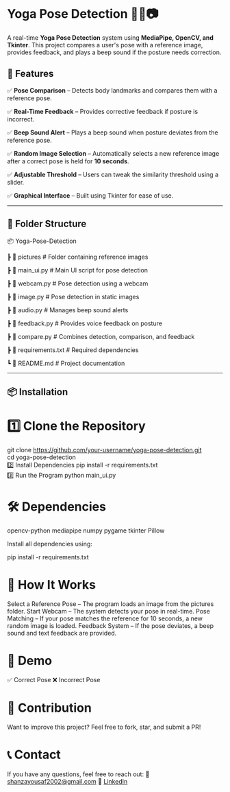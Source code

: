 # **Yoga Pose Detection 🧘‍♀️📷**  

A real-time **Yoga Pose Detection** system using **MediaPipe, OpenCV, and Tkinter**. This project compares a user's pose with a reference image, provides feedback, and plays a beep sound if the posture needs correction.  

## **🔹 Features**  

✅ **Pose Comparison** – Detects body landmarks and compares them with a reference pose.

✅ **Real-Time Feedback** – Provides corrective feedback if posture is incorrect.  

✅ **Beep Sound Alert** – Plays a beep sound when posture deviates from the reference pose.  

✅ **Random Image Selection** – Automatically selects a new reference image after a correct pose is held for **10 seconds**.  

✅ **Adjustable Threshold** – Users can tweak the similarity threshold using a slider.  

✅ **Graphical Interface** – Built using Tkinter for ease of use.  

---

## **📂 Folder Structure**  

📦 Yoga-Pose-Detection

┣ 📂 pictures # Folder containing reference images

┣ 📜 main_ui.py # Main UI script for pose detection

┣ 📜 webcam.py # Pose detection using a webcam

┣ 📜 image.py # Pose detection in static images

┣ 📜 audio.py # Manages beep sound alerts

┣ 📜 feedback.py # Provides voice feedback on posture

┣ 📜 compare.py # Combines detection, comparison, and feedback

┣ 📜 requirements.txt # Required dependencies

┗ 📜 README.md # Project documentation


---

## **📦 Installation**  

# **1️⃣ Clone the Repository**  

git clone https://github.com/your-username/yoga-pose-detection.git  
cd yoga-pose-detection  
2️⃣ Install Dependencies
pip install -r requirements.txt  
3️⃣ Run the Program
python main_ui.py



# **🛠 Dependencies**
opencv-python
mediapipe
numpy
pygame
tkinter
Pillow


Install all dependencies using:

pip install -r requirements.txt 

# **🎯 How It Works**

Select a Reference Pose – The program loads an image from the pictures folder.
Start Webcam – The system detects your pose in real-time.
Pose Matching – If your pose matches the reference for 10 seconds, a new random image is loaded.
Feedback System – If the pose deviates, a beep sound and text feedback are provided.

# **📸 Demo**

✅ Correct Pose
❌ Incorrect Pose

# **🤝 Contribution**

Want to improve this project? Feel free to fork, star, and submit a PR!

# **📞 Contact**

If you have any questions, feel free to reach out:
📧 shanzayousaf2002@gmail.com
🔗 [LinkedIn](https://www.linkedin.com/in/shanza-yousaf-a52a9a267/)
